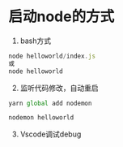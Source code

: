 # 启动node的方式
1. bash方式
```js
node helloworld/index.js
或
node helloworld
```

2. 监听代码修改，自动重启
```js
yarn global add nodemon

nodemon helloworld
```
3. Vscode调试debug